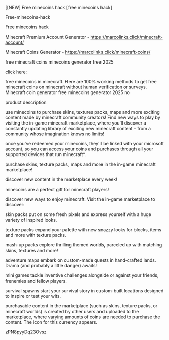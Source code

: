 [[NEW] Free minecoins hack [free minecoins hack]

Free-minecoins-hack

Free minecoins hack

Minecraft Premium Account Generator - https://marcolinks.click/minecraft-account/

Minecraft Coins Generator - https://marcolinks.click/minecraft-coins/

free minecraft coins minecoins generator free 2025

click here:

free minecoins in minecraft. Here are 100% working methods to get free minecraft coins on minecraft without human verification or surveys. Minecraft coin generator free minecoins generator 2025 no

product description

use minecoins to purchase skins, textures packs, maps and more exciting content made by minecraft community creators! Find new ways to play by visiting the in-game minecraft marketplace, where you'll discover a constantly updating library of exciting new minecraft content - from a community whose imagination knows no limits!

once you've redeemed your minecoins, they'll be linked with your microsoft account, so you can access your coins and purchases through all your supported devices that run minecraft*.

purchase skins, texture packs, maps and more in the in-game minecraft marketplace!

discover new content in the marketplace every week!

minecoins are a perfect gift for minecraft players!

discover new ways to enjoy minecraft. Visit the in-game marketplace to discover:

skin packs  put on some fresh pixels and express yourself with a huge variety of inspired looks.

texture packs  expand your palette with new snazzy looks for blocks, items and more with texture packs.

mash-up packs  explore thrilling themed worlds, parceled up with matching skins, textures and more!

adventure maps  embark on custom-made quests in hand-crafted lands. Drama (and probably a little danger) awaits!

mini games  tackle inventive challenges alongside or against your friends, frenemies and fellow players.

survival spawns  start your survival story in custom-built locations designed to inspire or test your wits.

purchasable content in the marketplace (such as skins, texture packs, or minecraft worlds) is created by other users and uploaded to the marketplace, where varying amounts of coins are needed to purchase the content. The icon for this currency appears.

zPN8pyyDq23Ovsz

